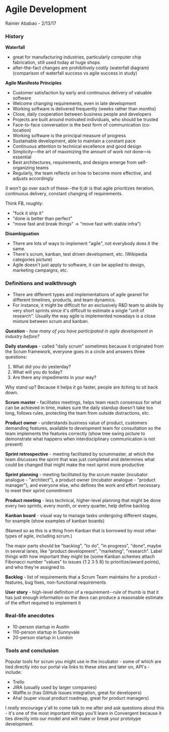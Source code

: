 # Agile Development

Rainier Ababao - 2/13/17

### History

**Waterfall**

- great for manufacturing industries, particularly computer chip fabrication, still used today at huge shops
- after-the-fact changes are prohibitively costly (waterfall diagram) (comparison of waterfall success vs agile success in study)

**Agile Manifesto Principles**

- Customer satisfaction by early and continuous delivery of valuable software
- Welcome changing requirements, even in late development
- Working software is delivered frequently (weeks rather than months)
- Close, daily cooperation between business people and developers
- Projects are built around motivated individuals, who should be trusted
- Face-to-face conversation is the best form of communication (co-location)
- Working software is the principal measure of progress
- Sustainable development, able to maintain a constant pace
- Continuous attention to technical excellence and good design
- Simplicity—the art of maximizing the amount of work not done—is essential
- Best architectures, requirements, and designs emerge from self-organizing teams
- Regularly, the team reflects on how to become more effective, and adjusts accordingly

(I won't go over each of these--the tl;dr is that agile prioritizes iteration, continuous delivery, constant changing of requirements.

Think FB, roughly:

- "fuck it ship it"
- "done is better than perfect"
- "move fast and break things" -> "move fast with stable infra")

**Disambiguation**

- There are lots of ways to implement "agile", not everybody does it the same.
- There's scrum, kanban, test driven development, etc. (Wikipedia categories picture)
- Agile doesn't just apply to software, it can be applied to design, marketing campaigns, etc.

### Definitions and walkthrough

- There are different types and implementations of agile geared for different timelines, products, and team dynamics.
- For instance, it might be difficult for an exclusively R&D team to abide by very short sprints since it's difficult to estimate a single "unit of research". Usually the way agile is implemented nowadays is a close mixture between scrum and kanban.

_**Question** - how many of you have participated in agile development in industry before?_

**Daily standups** - called "daily scrum" sometimes because it originated from the Scrum framework, everyone goes in a circle and answers three questions:

1. What did you do yesterday?
2. What will you do today?
3. Are there any impediments in your way?

Why stand up? Because it helps it go faster, people are itching to sit back down.

**Scrum master** - facilitates meetings, helps team reach consensus for what can be achieved in time, makes sure the daily standup doesn't take too long, follows rules, protecting the team from outside distractions, etc.

**Product owner** - understands business value of product, customers demanding features, available to development team for consultation so the team implements the features correctly (show tree swing picture to demonstrate what happens when interdisciplinary communication is not present)

**Sprint retrospective** - meeting facilitated by scrummaster, at which the team discusses the sprint that was just completed and determines what could be changed that might make the next sprint more productive

**Sprint planning** - meeting facilitated by the scrum master (incubator analogue - "architect"), a product owner (incubator analogue - "product manager"), and everyone else, who defines the work and effort necessary to meet their sprint commitment

**Product meeting** - less technical, higher-level planning that might be done every two sprints, every month, or every quarter, help define backlog

**Kanban board** - visual way to manage tasks undergoing different stages, for example (show examples of kanban boards)

(Named so as this is a thing from Kanban that is borrowed by most other types of agile, including scrum.)

The major parts should be "backlog", "to do", "in progress", "done", maybe in several lanes, like "product development", "marketing", "research". Label things with how important they might be (some Kanban schemes attach Fibonacci number "values" to issues {1 2 3 5 8} to prioritize/award points), and who they're assigned to.

**Backlog** - list of requirements that a Scrum Team maintains for a product - features, bug fixes, non-functional requirements

**User story** - high-level definition of a requirement--rule of thumb is that it has just enough information so the devs can produce a reasonable estimate of the effort required to implement it


### Real-life anecdotes

- 10-person startup in Austin
- 110-person startup in Sunnyvale
- 20-person startup in London

### Tools and conclusion

Popular tools for scrum you might use in the incubator - some of which are tied directly into our portal via links to these sites and later on, API's - include:

- Trello
- JIRA (usually used by larger companies)
- Waffle.io (has GitHub Issues integration, great for developers)
- Aha! (super visual product roadmap, great for product managers)

I _really_ encourage y'all to come talk to me after and ask questions about this - it's one of the most important things you'll learn in Convergent because it ties directly into our model and will make or break your prototype development.

